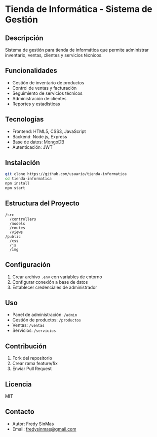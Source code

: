 # Tienda de Informática - Sistema de Gestión

## Descripción
Sistema de gestión para tienda de informática que permite administrar inventario, ventas, clientes y servicios técnicos.

## Funcionalidades
- Gestión de inventario de productos
- Control de ventas y facturación
- Seguimiento de servicios técnicos
- Administración de clientes
- Reportes y estadísticas

## Tecnologías
- Frontend: HTML5, CSS3, JavaScript
- Backend: Node.js, Express
- Base de datos: MongoDB
- Autenticación: JWT

## Instalación
```bash
git clone https://github.com/usuario/tienda-informatica
cd tienda-informatica
npm install
npm start
```

## Estructura del Proyecto
```
/src
  /controllers
  /models
  /routes
  /views
/public
  /css
  /js
  /img
```

## Configuración
1. Crear archivo `.env` con variables de entorno
2. Configurar conexión a base de datos
3. Establecer credenciales de administrador

## Uso
- Panel de administración: `/admin`
- Gestión de productos: `/productos`
- Ventas: `/ventas`
- Servicios: `/servicios`

## Contribución
1. Fork del repositorio
2. Crear rama feature/fix
3. Enviar Pull Request

## Licencia
MIT

## Contacto
- Autor: Fredy SinMas
- Email: fredysinmas@gmail.com
